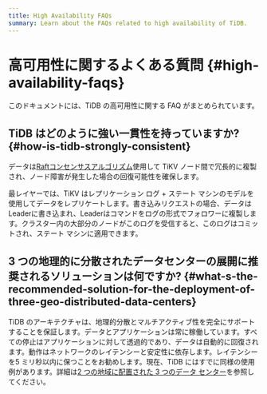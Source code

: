 ```yaml
---
title: High Availability FAQs
summary: Learn about the FAQs related to high availability of TiDB.
---
```


# 高可用性に関するよくある質問 {#high-availability-faqs}

このドキュメントには、TiDB の高可用性に関する FAQ がまとめられています。

## TiDB はどのように強い一貫性を持っていますか? {#how-is-tidb-strongly-consistent}

データは[<a href="https://raft.github.io/">Raftコンセンサスアルゴリズム</a>](https://raft.github.io/)使用して TiKV ノード間で冗長的に複製され、ノード障害が発生した場合の回復可能性を確保します。

最レイヤーでは、TiKV はレプリケーション ログ + ステート マシンのモデルを使用してデータをレプリケートします。書き込みリクエストの場合、データはLeaderに書き込まれ、Leaderはコマンドをログの形式でフォロワーに複製します。クラスター内の大部分のノードがこのログを受信すると、このログはコミットされ、ステート マシンに適用できます。

## 3 つの地理的に分散されたデータセンターの展開に推奨されるソリューションは何ですか? {#what-s-the-recommended-solution-for-the-deployment-of-three-geo-distributed-data-centers}

TiDB のアーキテクチャは、地理的分散とマルチアクティブ性を完全にサポートすることを保証します。データとアプリケーションは常に稼働しています。すべての停止はアプリケーションに対して透過的であり、データは自動的に回復されます。動作はネットワークのレイテンシーと安定性に依存します。レイテンシーを5 ミリ秒以内に保つことをお勧めします。現在、TiDB にはすでに同様の使用例があります。詳細は[<a href="/three-data-centers-in-two-cities-deployment.md">2 つの地域に配置された 3 つのデータ センター</a>](/three-data-centers-in-two-cities-deployment.md)を参照してください。

